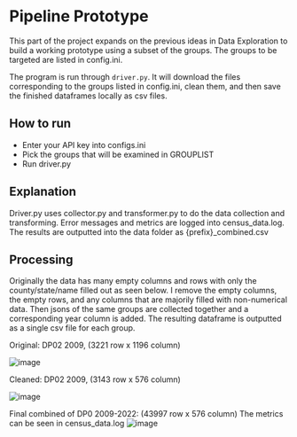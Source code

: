 # Pipeline Prototype

This part of the project expands on the previous ideas in Data Exploration to build a working prototype using a subset of the groups. The groups to be targeted are listed in config.ini.

The program is run through ```driver.py```. It will download the files corresponding to the groups listed in config.ini, clean them, and then save the finished dataframes locally as csv files. 

## How to run
- Enter your API key into configs.ini
- Pick the groups that will be examined in GROUPLIST
- Run driver.py

## Explanation
Driver.py uses collector.py and transformer.py to do the data collection and transforming. Error messages and metrics are logged into census_data.log. The results are outputted into the data folder as {prefix}_combined.csv

## Processing
Originally the data has many empty columns and rows with only the county/state/name filled out as seen below. I remove the empty columns, the empty rows, and any columns that are majorily filled with non-numerical data. Then jsons of the same groups are collected together and a corresponding year column is added. The resulting dataframe is outputted as a single csv file for each group.

Original: DP02 2009, (3221 row x 1196 column)

![image](https://github.com/user-attachments/assets/c28e1d84-6f89-4a5e-98a3-e894abb7f5f6)

Cleaned: DP02 2009, (3143 row x 576 column)

![image](https://github.com/user-attachments/assets/81ece27b-56b0-44eb-80cd-1e886102e175)

Final combined of DP0 2009-2022: (43997 row x 576 column)
The metrics can be seen in census_data.log
![image](https://github.com/user-attachments/assets/054397aa-5f19-48bb-8758-ece54c4a46f9)

